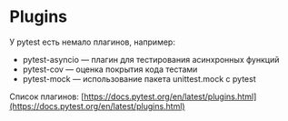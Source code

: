 # Plugins

У pytest есть немало плагинов, например:&#x20;

* pytest-asyncio — плагин для тестирования асинхронных функций
* pytest-cov — оценка покрытия кода тестами
* pytest-mock — использование пакета unittest.mock с pytest

Список плагинов: [https://docs.pytest.org/en/latest/plugins.html](https://docs.pytest.org/en/latest/plugins.html)

